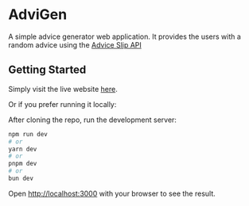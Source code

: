 # AdviGen

A simple advice generator web application. It provides the users with a random advice using the [Advice Slip API](https://api.adviceslip.com)

## Getting Started

Simply visit the live website [here](https://advigen.vercel.app).

Or if you prefer running it locally:

After cloning the repo, run the development server:

```bash
npm run dev
# or
yarn dev
# or
pnpm dev
# or
bun dev
```

Open [http://localhost:3000](http://localhost:3000) with your browser to see the result.

